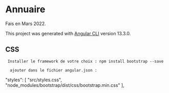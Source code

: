 # Annuaire

Fais en Mars 2022.

This project was generated with [Angular CLI](https://github.com/angular/angular-cli) version 13.3.0.

## CSS

     Installer le framework de votre choix : npm install bootstrap --save

      ajouter dans le fichier angular.json : 
"styles": [
"src/styles.css",
"node_modules/bootstrap/dist/css/bootstrap.min.css"
],